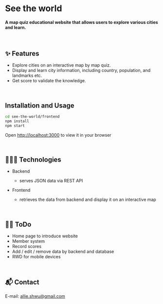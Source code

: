 # See the world
#### A map quiz educational website that allows users to explore various cities and learn. 

&emsp;

## ✨ Features  

- Explore cities on an interactive map by map quiz.
- Display and learn city information, including country, population, and landmarks etc.
- Get score to validate the knowledge.
  
&emsp;

## Installation and Usage

```bash
cd see-the-world/frontend
npm install
npm start
```

Open [http://localhost:3000](http://localhost:3000) to view it in your browser

&emsp;

## 👩🏻‍💻 Technologies

- Backend
  - serves JSON data via REST API 
  
- Frontend 
  - retrieves the data from backend and display it on an interactive map
  
&emsp;  

## 💪🏼 ToDo

- Home page to introduce website 
- Member system
- Record scores
- Add / edit / remove data by backend and database
- RWD for mobile devices

&emsp;

## 📬 Contact
E-mail: allie.shwu@gmail.com 


